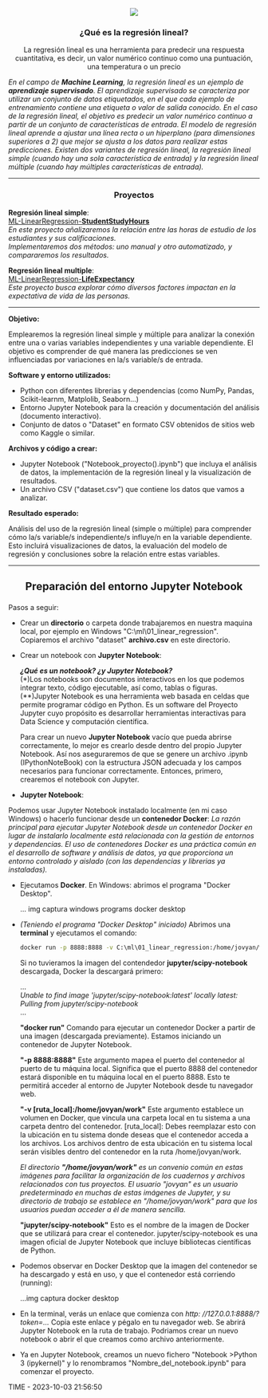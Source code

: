<p align="center"><img src="https://github.com/ccalvop/ML-LinearRegression-StudentStudyHours/assets/126183973/a7d118c9-a3cb-4aee-b4c3-260ed5db1e0b" /></p>

### <p align="center">¿Qué es la regresión lineal?</p>

<p align="center">La regresión lineal es una herramienta para predecir una respuesta cuantitativa, es decir, un valor numérico continuo como una puntuación, una temperatura o un precio</p>

*En el campo de **Machine Learning**, la regresión lineal es un ejemplo de **aprendizaje supervisado**. El aprendizaje supervisado se caracteriza por utilizar un conjunto de datos etiquetados, en el que cada ejemplo de entrenamiento contiene una etiqueta o valor de salida conocido. En el caso de la regresión lineal, el objetivo es predecir un valor numérico continuo a partir de un conjunto de características de entrada. El modelo de regresión lineal aprende a ajustar una línea recta o un hiperplano (para dimensiones superiores a 2) que mejor se ajusta a los datos para realizar estas predicciones. Existen dos variantes de regresión lineal, la *regresión lineal simple* (cuando hay una sola característica de entrada) y la regresión lineal múltiple (cuando hay múltiples características de entrada).*

***

### <p align="center">Proyectos</p>

**Regresión lineal simple**:  
[ML-LinearRegression-**StudentStudyHours**](https://github.com/ccalvop/ML-LinearRegression/tree/main/StudentStudyHours)  
*En este proyecto añalizaremos la relación entre las horas de estudio de los estudiantes y sus calificaciones.  
Implementaremos dos métodos: uno manual y otro automatizado, y compararemos los resultados.*

**Regresión lineal multiple**:  
[ML-LinearRegression-**LifeExpectancy**](https://github.com/ccalvop/ML-LinearRegression/tree/main/LifeExpectancy)  
*Este proyecto busca explorar cómo diversos factores impactan en la expectativa de vida de las personas.*

***

**Objetivo:**

Emplearemos la regresión lineal simple y múltiple para analizar la conexión entre una o varias variables independientes y una variable dependiente. El objetivo es comprender de qué manera las predicciones se ven influenciadas por variaciones en la/s variable/s de entrada.

**Software y entorno utilizados:**

  - Python con diferentes librerias y dependencias (como NumPy, Pandas, Scikit-learnm, Matplolib, Seaborn...)
  - Entorno Jupyter Notebook para la creación y documentación del análisis (documento interactivo).
  - Conjunto de datos o "Dataset" en formato CSV obtenidos de sitios web como Kaggle o similar.

**Archivos y código a crear:**

  - Jupyter Notebook ("Notebook_proyecto().ipynb") que incluya el análisis de datos, la implementación de la regresión lineal y la visualización de resultados.
  - Un archivo CSV ("dataset.csv") que contiene los datos que vamos a analizar.

**Resultado esperado:**

Análisis del uso de la regresión lineal (simple o múltiple) para comprender cómo la/s variable/s independiente/s influye/n en la variable dependiente. Esto incluirá visualizaciones de datos, la evaluación del modelo de regresión y conclusiones sobre la relación entre estas variables.

***

## <p align="center">Preparación del entorno Jupyter Notebook</p>

Pasos a seguir:

  - Crear un **directorio** o carpeta donde trabajaremos en nuestra maquina local, por ejemplo en Windows "C:\ml\01_linear_regression". Copiaremos el archivo "dataset" **archivo.csv** en este directorio.
  
  - Crear un notebook con **Jupyter Notebook**:

    ***¿Qué es un notebook? ¿y Jupyter Notebook?***  
    (*)Los notebooks son documentos interactivos en los que podemos integrar texto, código ejecutable, así como, tablas o figuras.  
    (**)Jupyter Notebook es una herramienta web basada en celdas que permite programar código en Python. Es un software del Proyecto Jupyter cuyo propósito es desarrollar herramientas interactivas para Data Science y computación científica.  

    Para crear un nuevo **Jupyter Notebook** vacío que pueda abrirse correctamente, lo mejor es crearlo desde dentro del propio Jupyter Notebook. Así nos aseguraremos de que se genere un archivo .ipynb (IPythonNoteBook) con la estructura JSON adecuada y los campos necesarios para funcionar correctamente. Entonces, primero, crearemos el notebook con Jupyter.
 
  - **Jupyter Notebook**:

Podemos usar Jupyter Notebook instalado localmente (en mi caso Windows) o hacerlo funcionar desde un **contenedor Docker**: 
*La razón principal para ejecutar Jupyter Notebook desde un contenedor Docker en lugar de instalarlo localmente está relacionada con la gestión de entornos y dependencias. El uso de contenedores Docker es una práctica común en el desarrollo de software y análisis de datos, ya que proporciona un entorno controlado y aislado (con las dependencias y librerias ya instaladas).*

  - Ejecutamos **Docker**. En Windows: abrimos el programa "Docker Desktop".

    ...
    img captura windows programs docker desktop
      
  - *(Teniendo el programa "Docker Desktop" iniciado)* Abrimos una **terminal** y ejecutamos el comando:

      ```bash
      docker run -p 8888:8888 -v C:\ml\01_linear_regression:/home/jovyan/work jupyter/scipy-notebook
      ```

    Si no tuvieramos la imagen del contendedor **jupyter/scipy-notebook** descargada, Docker la descargará primero:

    ...  
    *Unable to find image 'jupyter/scipy-notebook:latest' locally
    latest: Pulling from jupyter/scipy-notebook*  
    ...

    **"docker run"** Comando para ejecutar un contenedor Docker a partir de una imagen (descargada previamente). Estamos iniciando un contenedor de Jupyter Notebook.

    **"-p 8888:8888"** Este argumento mapea el puerto del contenedor al puerto de tu máquina local. Significa que el puerto 8888 del contenedor estará disponible en tu máquina local en el puerto 8888. Esto te permitirá acceder al entorno de Jupyter Notebook desde tu navegador web.

    **"-v [ruta_local]:/home/jovyan/work"** Este argumento establece un volumen en Docker, que vincula una carpeta local en tu sistema a una carpeta dentro del contenedor. [ruta_local]: Debes reemplazar esto con la ubicación en tu sistema donde deseas que el contenedor acceda a los archivos. Los archivos dentro de esta ubicación en tu sistema local serán visibles dentro del contenedor en la ruta /home/jovyan/work.

    *El directorio **"/home/jovyan/work"** es un convenio común en estas imágenes para facilitar la organización de los cuadernos y archivos relacionados con tus proyectos. El usuario "jovyan" es un usuario predeterminado en muchas de estas imágenes de Jupyter, y su directorio de trabajo se establece en "/home/jovyan/work" para que los usuarios puedan acceder a él de manera sencilla.*

    **"jupyter/scipy-notebook"** Esto es el nombre de la imagen de Docker que se utilizará para crear el contenedor. jupyter/scipy-notebook es una imagen oficial de Jupyter Notebook que incluye bibliotecas científicas de Python.

  - Podemos observar en Docker Desktop que la imagen del contenedor se ha descargado y está en uso, y que el contenedor está corriendo (running):

    ...img
    captura docker desktop

  - En la terminal, verás un enlace que comienza con *http: //127.0.0.1:8888/?token=...* Copia este enlace y pégalo en tu navegador web. Se abrirá Jupyter Notebook en la ruta de trabajo. Podriamos crear un nuevo notebook o abrir el que creamos como archivo anteriormente.

  - Ya en Jupyter Notebook, creamos un nuevo fichero "Notebook >Python 3 (ipykernel)" y lo renombramos "Nombre_del_notebook.ipynb" para comenzar el proyecto.


TIME - 2023-10-03 21:56:50